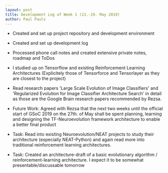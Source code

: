```yaml
---
layout: post
title: Development Log of Week 1 (13.-19. May 2019)
author: Paul Pauls
---
```


* Created and set up project repository and development environment

* Created and set up development log

* Processed phone call notes and created extensive private notes, roadmap and ToDos

* I studied up on Tensorflow and existing Reinforcement Learning Architectures (Explicitely those of Tensorforce and Tensorlayer as they are closest to the project) 

* Read research papers 'Large Scale Evolution of Image Classifiers' and 'Regularized Evolution for Image Classifier Architecture Search' in detail as those are the Google Brain research papers recommended by Rezsa.

* Future Work: Agreed with Rezsa that the next two weeks until the official start of GSoC 2019 on the 27th. of May shall be spent planning, learning and designing the TF-Neuroevolution framework architecture to enable a better final product



* Task: Read into existing Neuroevolution/NEAT projects to study their architecture (especially NEAT-Python) and again read more into traditional reinforcement learning architectures.
 
* Task: Created an architecture-draft of a basic evolutionary algorithm / reinforcement-learning architecture. I expect it to be somewhat presentable/discussable tomorrow



